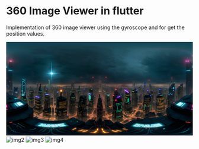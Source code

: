 # 360 Image Viewer in flutter


Implementation of 360 image viewer using the gyroscope and for get the position values.


![img1](./1.jpeg)
![img2](./2.jpeg)
![img3](./3.jpeg)
![img4](./4.jpeg)